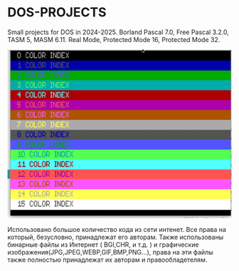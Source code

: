 # DOS-PROJECTS
Small projects for DOS in 2024-2025. Borland Pascal 7.0, Free Pascal 3.2.0, TASM 5, MASM 6.11. Real Mode, Protected Mode 16, Protected Mode 32.

![alt text](https://github.com/adm-academic/DOS-PROJECTS/blob/main/SCRSHOTS/ANIM1.GIF?raw=true)

Использовано большое количество кода из сети интенет. Все права на который, безусловно, принадлежат его авторам.
Также использованы бинарные файлы из Интернет ( BGI,CHR, и т.д. ) и графические изображения(JPG,JPEG,WEBP,GIF,BMP,PNG...), права на эти файлы также полностью принадлежат их авторам и правообладетелям.
